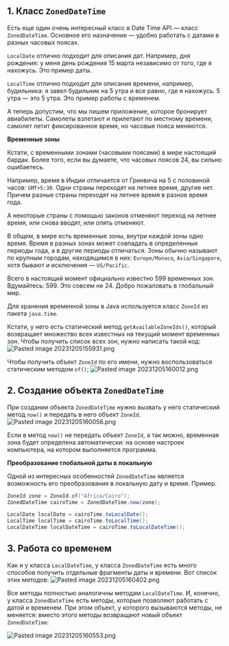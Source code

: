 ## 1. Класс `ZonedDateTime`
Есть еще один очень интересный класс в Date Time API — класс `ZonedDateTime`. Основное его назначение — удобно работать с датами в разных часовых поясах.

`LocalDate` отлично подходит для описания дат. Например, дня рождения: у меня день рождения 15 марта независимо от того, где я нахожусь. Это пример даты.

`LocalTime` отлично подходит для описания времени, например, будильника: я завел будильник на 5 утра и все равно, где я нахожусь. 5 утра — это 5 утра. Это пример работы с временем.

А теперь допустим, что мы пишем приложение, которое бронирует авиабилеты. Самолеты взлетают и прилетают по местному времени, самолет летит фиксированное время, но часовые пояса меняются.

**Временные зоны**

Кстати, с временными зонами (часовыми поясами) в мире настоящий бардак. Более того, если вы думаете, что часовых поясов 24, вы сильно ошибаетесь.

Например, время в Индии отличается от Гринвича на 5 c половиной часов: `GMT+5:30`. Одни страны переходят на летнее время, другие нет. Причем разные страны переходят на летнее время в разное время года.

А некоторые страны с помощью законов отменяют переход на летнее время, или снова вводят, или опять отменяют.

В общем, в мире есть временные зоны, внутри каждой зоны одно время. Время в разных зонах может совпадать в определенные периоды года, а в другие периоды отличаться. Зоны обычно называют по крупным городам, находящимся в них: `Europe/Monaco`, `Asia/Singapore`, хотя бывают и исключения — `US/Pacific`.

Всего в настоящий момент официально известно 599 временных зон. Вдумайтесь: 599. Это совсем не 24. Добро пожаловать в глобальный мир.

Для хранения временной зоны в Java используется класс `ZoneId` из пакета `java.time`.

Кстати, у него есть статический метод `getAvailableZoneIds()`, который возвращает множество всех известных на текущий момент временных зон. Чтобы получить список всех зон, нужно написать такой код:
![Pasted image 20231205155931.png](..%2F..%2F..%2F..%2FAppData%2FLocal%2FTemp%2FPasted%20image%2020231205155931.png)

Чтобы получить объект `ZoneId` по его имени, нужно воспользоваться статическим методом `of()`;
![Pasted image 20231205160012.png](..%2F..%2F..%2F..%2FAppData%2FLocal%2FTemp%2FPasted%20image%2020231205160012.png)

## 2. Создание объекта `ZonedDateTime`

При создании объекта `ZonedDateTime` нужно вызвать у него статический метод `now()` и передать в него объект `ZoneId`.
![Pasted image 20231205160056.png](..%2F..%2F..%2F..%2FAppData%2FLocal%2FTemp%2FPasted%20image%2020231205160056.png)

Если в метод `now()` не передать объект `ZoneId`, а так можно, временная зона будет определена автоматически: на основе настроек компьютера, на котором выполняется программа.

**Преобразование глобальной даты в локальную**

Одной из интересных особенностей `ZonedDateTime` является возможность его преобразования в локальную дату и время. Пример.

```java
ZoneId zone = ZoneId.of("Africa/Cairo");
ZonedDateTime cairoTime = ZonedDateTime.now(zone);

LocalDate localDate = cairoTime.toLocalDate();
LocalTime localTime = cairoTime.toLocalTime();
LocalDateTime localDateTime = cairoTime.toLocalDateTime();
```

## 3. Работа со временем

Как и у класса `LocalDateTime`, у класса `ZonedDateTime` есть много способов получить отдельные фрагменты даты и времени. Вот список этих методов:
![Pasted image 20231205160402.png](..%2F..%2F..%2F..%2FAppData%2FLocal%2FTemp%2FPasted%20image%2020231205160402.png)


Все методы полностью аналогичны методам `LocalDateTime`. И, конечно, у класса `ZonedDateTime` есть методы, которые позволяют работать с датой и временем. При этом объект, у которого вызываются методы, не меняется: вместо этого методы возвращают новый объект `ZonedDateTime`:

![Pasted image 20231205160553.png](..%2F..%2F..%2F..%2FAppData%2FLocal%2FTemp%2FPasted%20image%2020231205160553.png)
